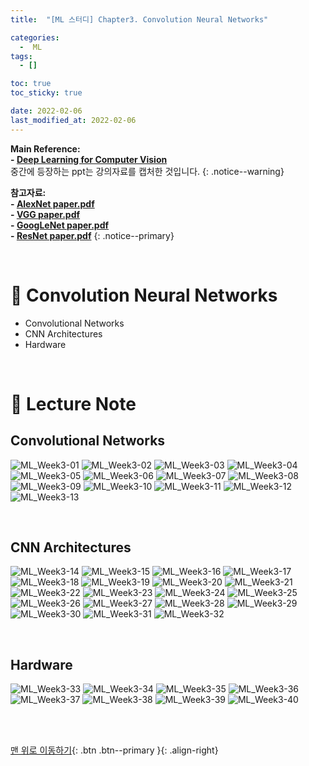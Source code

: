 ```yaml
---
title:  "[ML 스터디] Chapter3. Convolution Neural Networks" 

categories:
  -  ML
tags:
  - []

toc: true
toc_sticky: true

date: 2022-02-06
last_modified_at: 2022-02-06
---
```


**Main Reference: <br>- [Deep Learning for Computer Vision](https://www.youtube.com/watch?v=dJYGatp4SvA&list=PL5-TkQAfAZFbzxjBHtzdVCWE0Zbhomg7r)** <br> 중간에 등장하는 ppt는 강의자료를 캡처한 것입니다.
{: .notice--warning}


**참고자료: <br>- [AlexNet paper.pdf](https://github.com/inhopp/inhopp/files/8009772/AlexNet.paper.pdf) <br>- [VGG paper.pdf](https://github.com/inhopp/inhopp/files/8009774/VGG.paper.pdf) <br>- [GoogLeNet paper.pdf](https://github.com/inhopp/inhopp/files/8009770/GoogLeNet.paper.pdf) <br>- [ResNet paper.pdf](https://github.com/inhopp/inhopp/files/8009771/ResNet.paper.pdf)**
{: .notice--primary}


<br>


# 🚌 Convolution Neural Networks

- Convolutional Networks
- CNN Architectures
- Hardware


<br>



# 🚌 Lecture Note

## Convolutional Networks

![ML_Week3-01](https://user-images.githubusercontent.com/96368476/152672950-be8e4b40-e499-485a-9eb9-c1990e5cfe9c.jpg)
![ML_Week3-02](https://user-images.githubusercontent.com/96368476/152672953-3a703d55-4849-4eaf-9abb-0e76d7ef25b0.jpg)
![ML_Week3-03](https://user-images.githubusercontent.com/96368476/152672956-19f01c4c-d8e0-4868-bec7-7b226eea5cfb.jpg)
![ML_Week3-04](https://user-images.githubusercontent.com/96368476/152672958-c717ac0b-bd68-4c20-8aeb-b6ce5204aeaf.jpg)
![ML_Week3-05](https://user-images.githubusercontent.com/96368476/152672959-68736547-037d-49c1-a47d-b65ddbf4f714.jpg)
![ML_Week3-06](https://user-images.githubusercontent.com/96368476/152672948-d1bc84d6-5f6d-488a-ae4b-a313625b9c55.jpg)
![ML_Week3-07](https://user-images.githubusercontent.com/96368476/152672988-e028200e-1c1b-4f14-b92d-96eb333e2a5b.jpg)
![ML_Week3-08](https://user-images.githubusercontent.com/96368476/152672990-ad303ea5-0adf-4ab3-9e36-263e953b993e.jpg)
![ML_Week3-09](https://user-images.githubusercontent.com/96368476/152672991-cc3287de-a14b-459c-bef3-bf9aeb75007f.jpg)
![ML_Week3-10](https://user-images.githubusercontent.com/96368476/152672993-7b9df462-3c03-40c6-9e81-68c63b49f8cf.jpg)
![ML_Week3-11](https://user-images.githubusercontent.com/96368476/152672995-a62a5c01-1fcd-4966-bc9f-d1c16d93bf63.jpg)
![ML_Week3-12](https://user-images.githubusercontent.com/96368476/152672996-b9e77855-1b5b-423c-9b01-8e22ec606f39.jpg)
![ML_Week3-13](https://user-images.githubusercontent.com/96368476/152672999-cbc34303-db25-49c2-bbab-27a4ccbc2cd2.jpg)



<br>


## CNN Architectures

![ML_Week3-14](https://user-images.githubusercontent.com/96368476/152673050-5a74d0c2-3b05-47e4-bba3-8def29b9a13a.jpg)
![ML_Week3-15](https://user-images.githubusercontent.com/96368476/152673051-0af3b182-2a11-486c-b79b-3a7b1574c581.jpg)
![ML_Week3-16](https://user-images.githubusercontent.com/96368476/152673052-59a21cde-fded-48e7-82fb-0f8b814b6a97.jpg)
![ML_Week3-17](https://user-images.githubusercontent.com/96368476/152673053-d49ca4c3-700a-4322-a797-304ad4c5bfec.jpg)
![ML_Week3-18](https://user-images.githubusercontent.com/96368476/152673055-26591c92-1407-4bb8-baca-540a355a7ac6.jpg)
![ML_Week3-19](https://user-images.githubusercontent.com/96368476/152673056-42d3605e-b900-4739-80dd-6a97e535da5b.jpg)
![ML_Week3-20](https://user-images.githubusercontent.com/96368476/152673068-c25a209c-0f6b-4fae-a698-be3d4f5043ef.jpg)
![ML_Week3-21](https://user-images.githubusercontent.com/96368476/152673070-3a932eb0-7b3e-4e99-9520-1df6f5278146.jpg)
![ML_Week3-22](https://user-images.githubusercontent.com/96368476/152673071-a1f10768-494d-4928-a78b-f70f9ccd3873.jpg)
![ML_Week3-23](https://user-images.githubusercontent.com/96368476/152673072-5ad7fcdb-47db-46a6-be86-f7b47f94f43d.jpg)
![ML_Week3-24](https://user-images.githubusercontent.com/96368476/152673073-4c0d456b-44c0-4ac5-8a14-b309a7dbde76.jpg)
![ML_Week3-25](https://user-images.githubusercontent.com/96368476/152673074-f9ec3f4b-6366-419f-a6f6-5d8ae96bb123.jpg)
![ML_Week3-26](https://user-images.githubusercontent.com/96368476/152673103-a94706e6-4ffd-4a6e-b5c3-e1d8bdb36acf.jpg)
![ML_Week3-27](https://user-images.githubusercontent.com/96368476/152673106-bf9e6a6a-8a6c-449a-b164-3cedf74232d5.jpg)
![ML_Week3-28](https://user-images.githubusercontent.com/96368476/152673107-c4652574-2f3d-4312-838e-19a9aea871ef.jpg)
![ML_Week3-29](https://user-images.githubusercontent.com/96368476/152673109-a193de32-762e-4e5d-a56b-4ee33f0b4df4.jpg)
![ML_Week3-30](https://user-images.githubusercontent.com/96368476/152673111-89863678-2d43-4ae3-9409-93e2db569dc9.jpg)
![ML_Week3-31](https://user-images.githubusercontent.com/96368476/152673113-ec6193e5-0e91-4349-a9b6-91f00ceb9719.jpg)
![ML_Week3-32](https://user-images.githubusercontent.com/96368476/152673115-6f633ffb-eefc-4df7-ac54-07a521498f53.jpg)




<br>


## Hardware

![ML_Week3-33](https://user-images.githubusercontent.com/96368476/152673170-f49dc8df-3a2e-4c02-80b9-5caa62f77cb1.jpg)
![ML_Week3-34](https://user-images.githubusercontent.com/96368476/152673172-f0be55ca-3a2c-4677-85fd-9c133c371e03.jpg)
![ML_Week3-35](https://user-images.githubusercontent.com/96368476/152673173-4776896f-ab35-46b6-bf7a-f45c6c9eb783.jpg)
![ML_Week3-36](https://user-images.githubusercontent.com/96368476/152673174-67149178-16a4-4d35-b280-192f2ecc46f0.jpg)
![ML_Week3-37](https://user-images.githubusercontent.com/96368476/152673175-f38065dc-afed-42eb-9306-311ae1aaa094.jpg)
![ML_Week3-38](https://user-images.githubusercontent.com/96368476/152673176-c9c83c2d-7326-4e10-96e5-ee182860b3df.jpg)
![ML_Week3-39](https://user-images.githubusercontent.com/96368476/152673178-8821136f-ae1c-46c3-bf50-fe5d100c1b4f.jpg)
![ML_Week3-40](https://user-images.githubusercontent.com/96368476/152673180-4594b5ba-5a47-4e84-a4db-12c67ed7e531.jpg)







<br>
<br>

[맨 위로 이동하기](#){: .btn .btn--primary }{: .align-right}